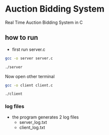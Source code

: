 # Auction Bidding System

Real Time Auction Bidding System in C


## how to run

* first run server.c

```sh
gcc -o server server.c 
```

```sh
./server
```

Now open other terminal

```sh
gcc -o client client.c 
```

```sh
./client
```

### log files

*  the program generates 2 log files
    * server_log.txt
    * client_log.txt
